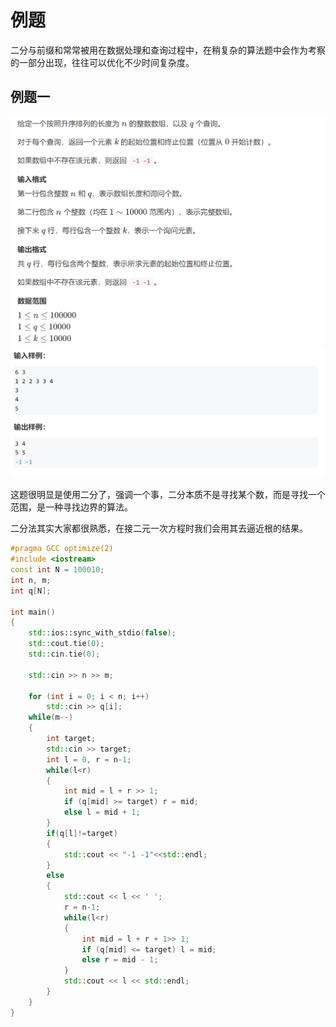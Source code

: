 # 例题

二分与前缀和常常被用在数据处理和查询过程中，在稍复杂的算法题中会作为考察的一部分出现，往往可以优化不少时间复杂度。

## 例题一

![Q1-1](./pic/Q1-1.png)
![Q1-2](./pic/Q1-2.png)

这题很明显是使用二分了，强调一个事，二分本质不是寻找某个数，而是寻找一个范围，是一种寻找边界的算法。

二分法其实大家都很熟悉，在接二元一次方程时我们会用其去逼近根的结果。

```cpp
#pragma GCC optimize(2)
#include <iostream>
const int N = 100010;
int n, m;
int q[N];

int main()
{
	std::ios::sync_with_stdio(false);
	std::cout.tie(0);
	std::cin.tie(0);

	std::cin >> n >> m;

	for (int i = 0; i < n; i++)
		std::cin >> q[i];
	while(m--)
	{
		int target;
		std::cin >> target;
		int l = 0, r = n-1;
		while(l<r)
		{
			int mid = l + r >> 1;
			if (q[mid] >= target) r = mid;
			else l = mid + 1;
		}
		if(q[l]!=target)
		{
			std::cout << "-1 -1"<<std::endl;
		}
		else
		{
			std::cout << l << ' ';
			r = n-1;
			while(l<r)
			{
				int mid = l + r + 1>> 1;
				if (q[mid] <= target) l = mid;
				else r = mid - 1;
			}
			std::cout << l << std::endl;
		}	
	}
}
```